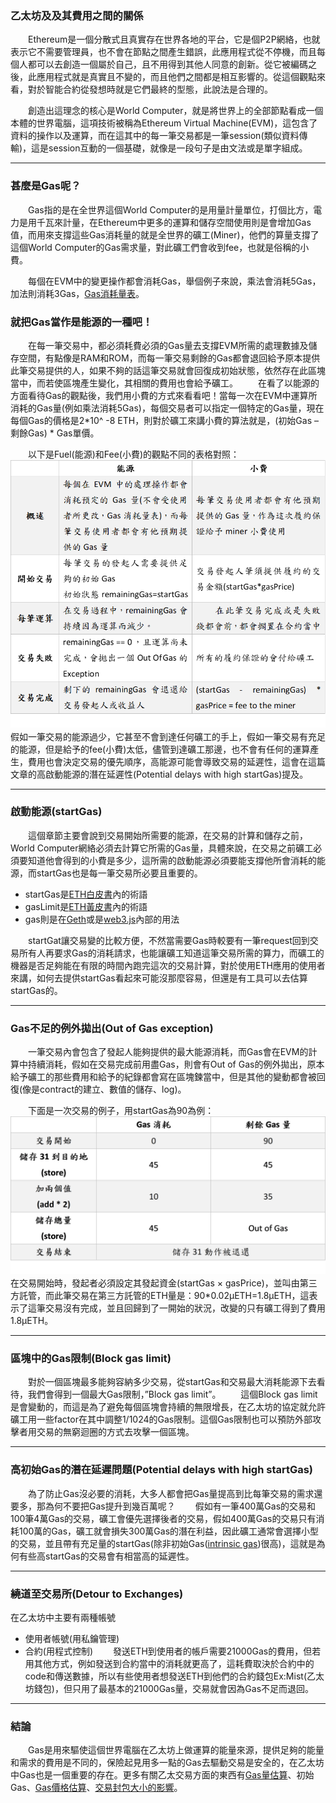 ### **乙太坊及及其費用之間的關係**
　　Ethereum是一個分散式且真實存在世界各地的平台，它是個P2P網絡，也就表示它不需要管理員，也不會在節點之間產生錯誤，此應用程式從不停機，而且每個人都可以去創造一個屬於自己，且不用得到其他人同意的創新。從它被編碼之後，此應用程式就是真實且不變的，而且他們之間都是相互影響的。從這個觀點來看，對於智能合約從發想時就是它們最終的型態，此說法是合理的。

　　創造出這理念的核心是World Computer，就是將世界上的全部節點看成一個本體的世界電腦，這項技術被稱為Ethereum Virtual Machine(EVM)，這包含了資料的操作以及運算，而在這其中的每一筆交易都是一筆session(類似資料傳輸)，這是session互動的一個基礎，就像是一段句子是由文法或是單字組成。

***

### **甚麼是Gas呢？**
　　Gas指的是在全世界這個World Computer的是用量計量單位，打個比方，電力是用千瓦來計量，在Ethereum中更多的運算和儲存空間使用則是會增加Gas值，而用來支撐這些Gas消耗量的就是全世界的礦工(Miner)，他們的算量支撐了這個World Computer的Gas需求量，對此礦工們會收到fee，也就是俗稱的小費。

　　每個在EVM中的變更操作都會消耗Gas，舉個例子來說，乘法會消耗5Gas，加法則消耗3Gas，[Gas消耗量表](https://docs.google.com/spreadsheets/d/1m89CVujrQe5LAFJ8-YAUCcNK950dUzMQPMJBxRtGCqs/edit#gid=0)。

 ### **就把Gas當作是能源的一種吧！**

　　在每一筆交易中，都必須耗費必須的Gas量去支撐EVM所需的處理數據及儲存空間，有點像是RAM和ROM，而每一筆交易剩餘的Gas都會退回給予原本提供此筆交易提供的人，如果不夠的話這筆交易就會回復成初始狀態，依然存在此區塊當中，而若使區塊產生變化，其相關的費用也會給予礦工。
　　在看了以能源的方面看待Gas的觀點後，我們用小費的方式來看看吧！當每一次在EVM中運算所消耗的Gas量(例如乘法消耗5Gas)，每個交易者可以指定一個特定的Gas量，現在每個Gas的價格是2*10^ -8 ETH，則對於礦工來講小費的算法就是，(初始Gas – 剩餘Gas) * Gas單價。

　　以下是Fuel(能源)和Fee(小費)的觀點不同的表格對照：
 　　![fuel&fee](fuel&fee.png)
　　假如一筆交易的能源過少，它甚至不會到達任何礦工的手上，假如一筆交易有充足的能源，但是給予的fee(小費)太低，儘管到達礦工那邊，也不會有任何的運算產生，費用也會決定交易的優先順序，高能源可能會導致交易的延遲性，這會在這篇文章的高啟動能源的潛在延遲性(Potential delays with high startGas)提及。

***
### **啟動能源(startGas)**
　　這個章節主要會說到交易開始所需要的能源，在交易的計算和儲存之前，World Computer網絡必須去計算它所需的Gas量，具體來說，在交易之前礦工必須要知道他會得到的小費是多少，這所需的啟動能源必須要能支撐他所會消耗的能源，而startGas也是每一筆交易所必要且重要的。
* startGas是[ETH白皮書](https://github.com/ethereum/wiki/wiki/White-Paper)內的術語
* gasLimit是[ETH黃皮書](https://github.com/ethereum/yellowpaper)內的術語
* gas則是在[Geth](https://github.com/ethereum/go-ethereum/releases)或是[web3.js](https://github.com/ethereum/web3.js/releases)內部的用法

　　startGat讓交易變的比較方便，不然當需要Gas時較要有一筆request回到交易所有人再要求Gas的消耗請求，也能讓礦工知道這筆交易所需的算力，而礦工的機器是否足夠能在有限的時間內跑完這次的交易計算，對於使用ETH應用的使用者來講，如何去提供startGas看起來可能沒那麼容易，但還是有工具可以去估算startGas的。
***
### **Gas不足的例外拋出(Out of Gas exception)**
　　一筆交易內會包含了發起人能夠提供的最大能源消耗，而Gas會在EVM的計算中持續消耗，假如在交易完成前用盡Gas，則會有Out of Gas的例外拋出，原本給予礦工的那些費用和給予的紀錄都會寫在區塊鍊當中，但是其他的變動都會被回復(像是contract的建立、數值的儲存、log)。
  
　　下面是一次交易的例子，用startGas為90為例：
![usingGas](usingGas.png)
　　在交易開始時，發起者必須設定其發起資金(startGas × gasPrice)，並叫由第三方託管，而此筆交易在第三方託管的ETH量是：90*0.02μETH=1.8μETH，這表示了這筆交易沒有完成，並且回歸到了一開始的狀況，改變的只有礦工得到了費用1.8μETH。

***

### **區塊中的Gas限制(Block gas limit)**
　　對於一個區塊最多能夠容納多少交易，從startGas和交易最大消耗能源下去看待，我們會得到一個最大Gas限制，”Block gas limit”。
　　這個Block gas limit是會變動的，而這是為了避免每個區塊會持續的無限增長，在乙太坊的協定就允許礦工用一些factor在其中調整1/1024的Gas限制。這個Gas限制也可以預防外部攻擊者用交易的無窮迴圈的方式去攻擊一個區塊。

***
### **高初始Gas的潛在延遲問題(Potential delays with high startGas)**
　　為了防止Gas沒必要的消耗，大多人都會把Gas量提高到比每筆交易的需求還要多，那為何不要把Gas提升到幾百萬呢？
　　假如有一筆400萬Gas的交易和100筆4萬Gas的交易，礦工會優先選擇後者的交易，假如400萬Gas的交易只有消耗100萬的Gas，礦工就會損失300萬Gas的潛在利益，因此礦工通常會選擇小型的交易，並且帶有充足量的startGas(除非初始Gas([intrinsic gas](https://ethereum.stackexchange.com/questions/1570/mist-what-does-intrinsic-gas-too-low-mean))很高)，這就是為何有些高startGas的交易會有相當高的延遲性。

***
### **繞道至交易所(Detour to Exchanges)**
在乙太坊中主要有兩種帳號
* 使用者帳號(用私鑰管理)
* 合約(用程式控制)
　　發送ETH到使用者的帳戶需要21000Gas的費用，但若用其他方式，例如發送到合約當中的消耗就更高了，這耗費取決於合約中的code和傳送數據，所以有些使用者想發送ETH到他們的合約錢包Ex:Mist(乙太坊錢包)，但只用了最基本的21000Gas量，交易就會因為Gas不足而退回。

***

### **結論**
　　Gas是用來驅使這個世界電腦在乙太坊上做運算的能量來源，提供足夠的能量和需求的費用是不同的，保險起見用多一點的Gas去驅動交易是安全的，在乙太坊中Gas也是一個重要的存在。更多有關乙太交易方面的東西有[Gas量估算](https://github.com/ethereum/wiki/wiki/JavaScript-API#web3ethestimategas)、初始Gas、[Gas價格估算](https://github.com/ethereum/go-ethereum/wiki/Gas-Price-Oracle)、[交易封包大小的影響](https://ethereum.stackexchange.com/questions/1106/is-there-a-limit-for-transaction-size)。
